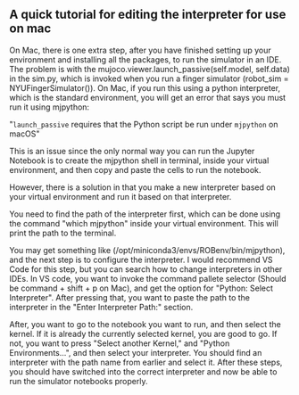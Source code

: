 ## A quick tutorial for editing the interpreter for use on mac

On Mac, there is one extra step, after you have finished setting up your environment and installing all the packages, to run the simulator in an IDE. The problem is with the mujoco.viewer.launch_passive(self.model, self.data) in the sim.py, which is invoked when you run a finger simulator (robot_sim = NYUFingerSimulator()). On Mac, if you run this using a python interpreter, which is the standard environment, you will get an error that says you must run it using mjpython:

"`launch_passive` requires that the Python script be run under `mjpython` on macOS"

This is an issue since the only normal way you can run the Jupyter Notebook is to create the mjpython shell in terminal, inside your virtual environment, and then copy and paste the cells to run the notebook.

However, there is a solution in that you make a new interpreter based on your virtual environment and run it based on that interpreter.

You need to find the path of the interpreter first, which can be done using the command "which mjpython" inside your virtual environment. This will print the path to the terminal.

You may get something like (/opt/miniconda3/envs/ROBenv/bin/mjpython), and the next step is to configure the interpreter. I would recommend VS Code for this step, but you can search how to change interpreters in other IDEs.
In VS code, you want to invoke the command pallete selector (Should be command + shift + p on Mac), and get the option for "Python: Select Interpreter". After pressing that, you want to paste the path to the interpreter in the "Enter Interpreter Path:" section.

After, you want to go to the notebook you want to run, and then select the kernel. If it is already the currently selected kernel, you are good to go. If not, you want to press "Select another Kernel," and "Python Environments...", and then select your interpreter. You should find an interpreter with the path name from earlier and select it. After these steps, you should have switched into the correct interpreter and now be able to run the simulator notebooks properly.
